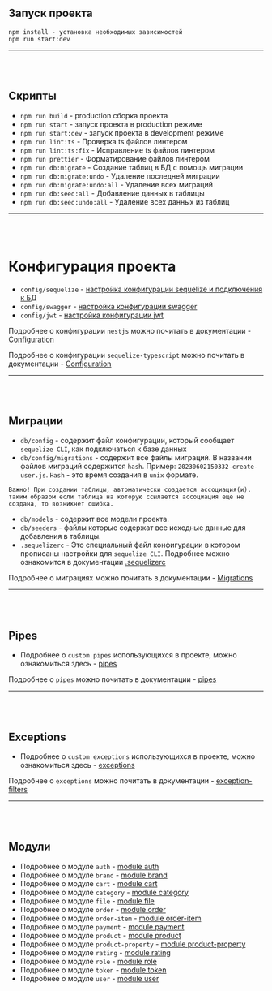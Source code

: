## Запуск проекта

```
npm install - установка необходимых зависимостей
npm run start:dev

```

---

<br/>
<br/>

## Скрипты

- `npm run build` - production сборка проекта
- `npm run start` - запуск проекта в production режиме
- `npm run start:dev` - запуск проекта в development режиме
- `npm run lint:ts` - Проверка ts файлов линтером
- `npm run lint:ts:fix` - Исправление ts файлов линтером
- `npm run prettier` - Форматирование файлов линтером
- `npm run db:migrate` - Создание таблиц в БД с помощь миграции
- `npm run db:migrate:undo` - Удаление последней миграции
- `npm run db:migrate:undo:all` - Удаление всех миграций
- `npm run db:seed:all` - Добавление данных в таблицы
- `npm run db:seed:undo:all` - Удаление всех данных из таблиц

---

<br/>
<br/>

# Конфигурация проекта

- `config/sequelize` - [настройка конфигурации sequelize и подключения к БД](config/sequelize/configuration-and-connection-db.md)
- `config/swagger` - [настройка конфигурации swagger](config/swagger/docs/swagger.config.md)
- `config/jwt` - [настройка конфигурации jwt](config/jwt/jwt.config.md)

Подробнее о конфигурации `nestjs` можно почитать в
документации - [Configuration](https://docs-nestjs.netlify.app/techniques/configuration)

Подробнее о конфигурации `sequelize-typescript` можно почитать в
документации - [Configuration](https://github.com/sequelize/sequelize-typescript#configuration)

---

<br/>
<br/>

## Миграции

- `db/config` - содержит файл конфигурации, который сообщает `sequelize CLI`, как подключаться к базе данных
- `db/config/migrations` - содержит все файлы миграций. В названии файлов миграций содержится `hash`.
  Пример: `20230602150332-create-user.js`. `Hash` - это время создания в `unix` формате.

~~~
Важно! При создании таблицы, автоматически создается ассоциация(и). таким образом если таблица на которую ссылается ассоциация еще не создана, то возникнет ошибка.
~~~

- `db/models` - содержит все модели проекта.
- `db/seeders` - файлы которые содержат все исходные данные для добавления в таблицы.
- `.sequelizerc` - Это специальный файл конфигурации в котором прописаны настройки для `sequelize CLI`. Подробнее можно
  ознакомится в документации [.sequelizerc](https://sequelize.org/docs/v6/other-topics/migrations/#the-sequelizerc-file)

Подробнее о миграциях можно почитать в
документации - [Migrations](https://sequelize.org/docs/v6/other-topics/migrations/)


---

<br/>
<br/>

## Pipes

- Подробнее о `custom pipes` использующихся в проекте, можно ознакомиться здесь - [pipes](./pipes/pipes.md)

Подробнее о `pipes` можно почитать в документации - [pipes](https://docs.nestjs.com/pipes)

---

<br/>
<br/>

## Exceptions

- Подробнее о `custom exceptions` использующихся в проекте, можно ознакомиться здесь - [exceptions](./exceptions/exceptions.md)

Подробнее о `exceptions` можно почитать в документации - [exception-filters](https://docs.nestjs.com/exception-filters)

---

<br/>
<br/>

## Модули

- Подробнее о модуле `auth` - [module auth](./src/auth/auth.md)
- Подробнее о модуле `brand` - [module brand](./src/brand/brand.md)
- Подробнее о модуле `cart` - [module cart](./src/cart/cart.md)
- Подробнее о модуле `category` - [module category](./src/category/category.md)
- Подробнее о модуле `file` - [module file](./src/file/file.md)
- Подробнее о модуле `order` - [module order](./src/order/order.md)
- Подробнее о модуле `order-item` - [module order-item](./src/order-item/order-item.md)
- Подробнее о модуле `payment` - [module payment](./src/payment/payment.md)
- Подробнее о модуле `product` - [module product](./src/product/product.md)
- Подробнее о модуле `product-property` - [module product-property](./src/product-property/product-property.md)
- Подробнее о модуле `rating` - [module rating](./src/rating/rating.md)
- Подробнее о модуле `role` - [module role](./src/role/role.md)
- Подробнее о модуле `token` - [module token](./src/token/token.md)
- Подробнее о модуле `user` - [module user](./src/user/user.md)